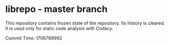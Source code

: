 # librepo - master branch

This repository contains frozen state of the repository.
Its history is cleared. It is used only for static code
analysis with Codacy.

Commit Time: 1706769992